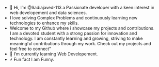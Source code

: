 - 👋 Hi, I’m @Sadiajaved-113 a Passionate developer with a keen interest in web developement and data sciences.
-    I love solving Complex Problems and continuously learning new technologies to enhance my skills.
-    Welcome to my Github where i showcase my projects and contributions.
    I am a  devoted student with a strong passion for innovation and technology.
    I am constantly learning and growing, striving to make meaningful contributions through my work.
    Check out my projects and feel free to connect"
 -  🌱 I’m currently learning Web Developement.
 - ⚡ Fun fact I am Funny.

<!---
Sadiajaved-113/Sadiajaved-113 is a ✨ special ✨ repository because its `README.md` (this file) appears on your GitHub profile.
You can click the Preview link to take a look at your changes.
--->
